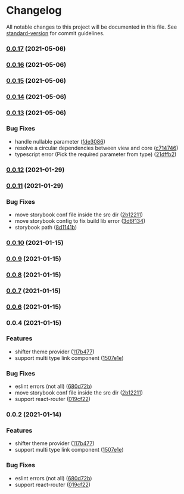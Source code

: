 # Changelog

All notable changes to this project will be documented in this file. See [standard-version](https://github.com/conventional-changelog/standard-version) for commit guidelines.

### [0.0.17](https://github.com/digitalcube/galaxy/compare/@galaxy/core@v0.0.16...@galaxy/core@v0.0.17) (2021-05-06)

### [0.0.16](https://github.com/digitalcube/galaxy/compare/@galaxy/core@v0.0.15...@galaxy/core@v0.0.16) (2021-05-06)

### [0.0.15](https://github.com/digitalcube/galaxy/compare/@galaxy/core@v0.0.14...@galaxy/core@v0.0.15) (2021-05-06)

### [0.0.14](https://github.com/digitalcube/galaxy/compare/@galaxy/core@v0.0.13...@galaxy/core@v0.0.14) (2021-05-06)

### [0.0.13](https://github.com/digitalcube/galaxy/compare/@galaxy/core@v0.0.12...@galaxy/core@v0.0.13) (2021-05-06)


### Bug Fixes

* handle nullable parameter ([fde3086](https://github.com/digitalcube/galaxy/commit/fde3086df17075e759b4d33f5c0cef0466b8a52e))
* resolve a circular dependencies between view and core ([c714746](https://github.com/digitalcube/galaxy/commit/c714746f5813215bb6856e36c1c22030ff3afe03))
* typescript error (Pick the required parameter from type) ([21dffb2](https://github.com/digitalcube/galaxy/commit/21dffb21bab7142d72d7799b0310b02dfa3ea82b))

### [0.0.12](https://github.com/digitalcube/galaxy/compare/@galaxy/core@v0.0.11...@galaxy/core@v0.0.12) (2021-01-29)

### [0.0.11](https://github.com/digitalcube/galaxy/compare/@galaxy/core@v0.0.2...@galaxy/core@v0.0.11) (2021-01-29)


### Bug Fixes

* move storybook conf file inside the src dir ([2b12211](https://github.com/digitalcube/galaxy/commit/2b12211363d60659624b75e02816fa8cbce7875f))
* move storybook config to fix build lib error ([3d6f134](https://github.com/digitalcube/galaxy/commit/3d6f1342a2e72394fd96fcf89aff0363af0ac71f))
* storybook path ([8d1141b](https://github.com/digitalcube/galaxy/commit/8d1141bbc2055a14a1379b05150e74e1b29d62ec))

### [0.0.10](https://github.com/digitalcube/galaxy/compare/@galaxy/core@v0.0.9...@galaxy/core@v0.0.10) (2021-01-15)

### [0.0.9](https://github.com/digitalcube/galaxy/compare/@galaxy/core@v0.0.8...@galaxy/core@v0.0.9) (2021-01-15)

### [0.0.8](https://github.com/digitalcube/galaxy/compare/@galaxy/core@v0.0.7...@galaxy/core@v0.0.8) (2021-01-15)

### [0.0.7](https://github.com/digitalcube/galaxy/compare/@galaxy/core@v0.0.6...@galaxy/core@v0.0.7) (2021-01-15)

### [0.0.6](https://github.com/digitalcube/galaxy/compare/@galaxy/core@v0.0.4...@galaxy/core@v0.0.6) (2021-01-15)

### 0.0.4 (2021-01-15)


### Features

* shifter theme provider ([117b477](https://github.com/digitalcube/galaxy/commit/117b477ae1bf58d25bdb1ad205c74970647f77d7))
* support multi type link component ([1507e1e](https://github.com/digitalcube/galaxy/commit/1507e1ee538028ab099c0936daefb9a30fbae1dc))


### Bug Fixes

* eslint errors (not all) ([680d72b](https://github.com/digitalcube/galaxy/commit/680d72b530788089eb8fe72eb8eb5d5ef7beb91a))
* move storybook conf file inside the src dir ([2b12211](https://github.com/digitalcube/galaxy/commit/2b12211363d60659624b75e02816fa8cbce7875f))
* support react-router ([019cf22](https://github.com/digitalcube/galaxy/commit/019cf222eaf879b313c695d4dce3f6f7bb1c22ba))

### 0.0.2 (2021-01-14)


### Features

* shifter theme provider ([117b477](https://github.com/digitalcube/galaxy/commit/117b477ae1bf58d25bdb1ad205c74970647f77d7))
* support multi type link component ([1507e1e](https://github.com/digitalcube/galaxy/commit/1507e1ee538028ab099c0936daefb9a30fbae1dc))


### Bug Fixes

* eslint errors (not all) ([680d72b](https://github.com/digitalcube/galaxy/commit/680d72b530788089eb8fe72eb8eb5d5ef7beb91a))
* support react-router ([019cf22](https://github.com/digitalcube/galaxy/commit/019cf222eaf879b313c695d4dce3f6f7bb1c22ba))
